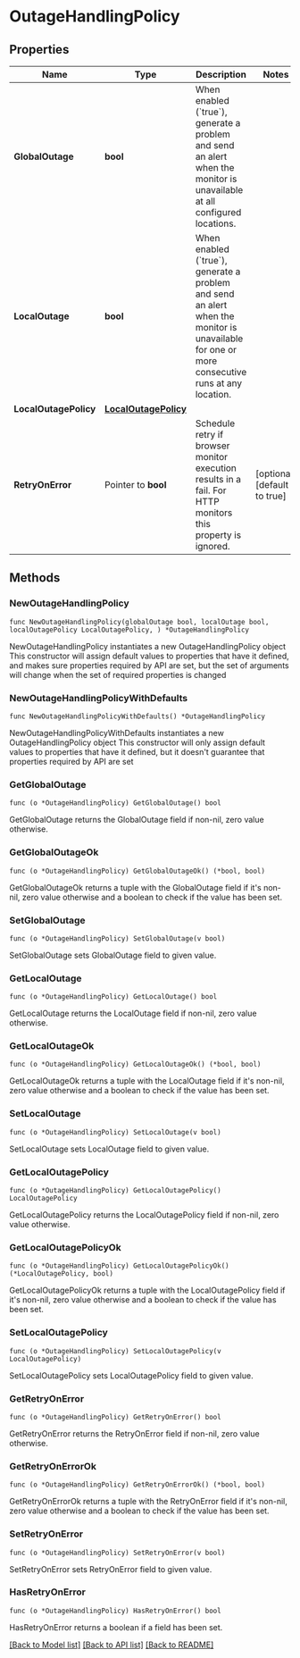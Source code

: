 # OutageHandlingPolicy

## Properties

Name | Type | Description | Notes
------------ | ------------- | ------------- | -------------
**GlobalOutage** | **bool** | When enabled (&#x60;true&#x60;), generate a problem and send an alert when the monitor is unavailable at all configured locations. | 
**LocalOutage** | **bool** | When enabled (&#x60;true&#x60;), generate a problem and send an alert when the monitor is unavailable for one or more consecutive runs at any location. | 
**LocalOutagePolicy** | [**LocalOutagePolicy**](LocalOutagePolicy.md) |  | 
**RetryOnError** | Pointer to **bool** | Schedule retry if browser monitor execution results in a fail. For HTTP monitors this property is ignored. | [optional] [default to true]

## Methods

### NewOutageHandlingPolicy

`func NewOutageHandlingPolicy(globalOutage bool, localOutage bool, localOutagePolicy LocalOutagePolicy, ) *OutageHandlingPolicy`

NewOutageHandlingPolicy instantiates a new OutageHandlingPolicy object
This constructor will assign default values to properties that have it defined,
and makes sure properties required by API are set, but the set of arguments
will change when the set of required properties is changed

### NewOutageHandlingPolicyWithDefaults

`func NewOutageHandlingPolicyWithDefaults() *OutageHandlingPolicy`

NewOutageHandlingPolicyWithDefaults instantiates a new OutageHandlingPolicy object
This constructor will only assign default values to properties that have it defined,
but it doesn't guarantee that properties required by API are set

### GetGlobalOutage

`func (o *OutageHandlingPolicy) GetGlobalOutage() bool`

GetGlobalOutage returns the GlobalOutage field if non-nil, zero value otherwise.

### GetGlobalOutageOk

`func (o *OutageHandlingPolicy) GetGlobalOutageOk() (*bool, bool)`

GetGlobalOutageOk returns a tuple with the GlobalOutage field if it's non-nil, zero value otherwise
and a boolean to check if the value has been set.

### SetGlobalOutage

`func (o *OutageHandlingPolicy) SetGlobalOutage(v bool)`

SetGlobalOutage sets GlobalOutage field to given value.


### GetLocalOutage

`func (o *OutageHandlingPolicy) GetLocalOutage() bool`

GetLocalOutage returns the LocalOutage field if non-nil, zero value otherwise.

### GetLocalOutageOk

`func (o *OutageHandlingPolicy) GetLocalOutageOk() (*bool, bool)`

GetLocalOutageOk returns a tuple with the LocalOutage field if it's non-nil, zero value otherwise
and a boolean to check if the value has been set.

### SetLocalOutage

`func (o *OutageHandlingPolicy) SetLocalOutage(v bool)`

SetLocalOutage sets LocalOutage field to given value.


### GetLocalOutagePolicy

`func (o *OutageHandlingPolicy) GetLocalOutagePolicy() LocalOutagePolicy`

GetLocalOutagePolicy returns the LocalOutagePolicy field if non-nil, zero value otherwise.

### GetLocalOutagePolicyOk

`func (o *OutageHandlingPolicy) GetLocalOutagePolicyOk() (*LocalOutagePolicy, bool)`

GetLocalOutagePolicyOk returns a tuple with the LocalOutagePolicy field if it's non-nil, zero value otherwise
and a boolean to check if the value has been set.

### SetLocalOutagePolicy

`func (o *OutageHandlingPolicy) SetLocalOutagePolicy(v LocalOutagePolicy)`

SetLocalOutagePolicy sets LocalOutagePolicy field to given value.


### GetRetryOnError

`func (o *OutageHandlingPolicy) GetRetryOnError() bool`

GetRetryOnError returns the RetryOnError field if non-nil, zero value otherwise.

### GetRetryOnErrorOk

`func (o *OutageHandlingPolicy) GetRetryOnErrorOk() (*bool, bool)`

GetRetryOnErrorOk returns a tuple with the RetryOnError field if it's non-nil, zero value otherwise
and a boolean to check if the value has been set.

### SetRetryOnError

`func (o *OutageHandlingPolicy) SetRetryOnError(v bool)`

SetRetryOnError sets RetryOnError field to given value.

### HasRetryOnError

`func (o *OutageHandlingPolicy) HasRetryOnError() bool`

HasRetryOnError returns a boolean if a field has been set.


[[Back to Model list]](../README.md#documentation-for-models) [[Back to API list]](../README.md#documentation-for-api-endpoints) [[Back to README]](../README.md)


